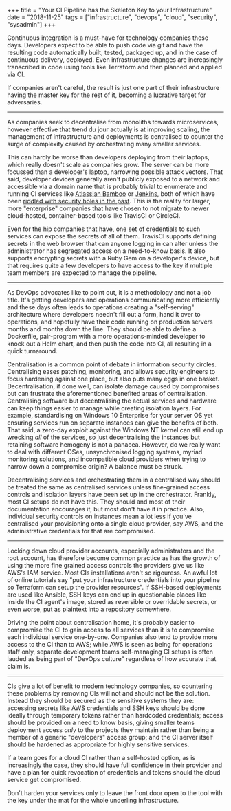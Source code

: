 +++
title = "Your CI Pipeline has the Skeleton Key to your Infrastructure"
date = "2018-11-25"
tags = ["infrastructure", "devops", "cloud", "security", "sysadmin"]
+++

Continuous integration is a must-have for technology companies these days.
Developers expect to be able to push code via git and have the resulting code
automatically built, tested, packaged up, and in the case of continuous
delivery, deployed. Even infrastructure changes are increasingly transcribed in
code using tools like Terraform and then planned and applied via CI.

If companies aren't careful, the result is just one part of their infrastructure
having the master key for the rest of it, becoming a lucrative target for
adversaries.

---

As companies seek to decentralise from monoliths towards microservices, however
effective that trend du jour actually is at improving scaling, the management
of infrastructure and deployments is centralised to counter the surge of
complexity caused by orchestrating many smaller services.

This can hardly be worse than developers deploying from their laptops, which
really doesn't scale as companies grow. The server can be more focussed than a
developer's laptop, narrowing possible attack vectors. That said, developer
devices generally aren't publicly exposed to a network and accessible via a
domain name that is probably trivial to enumerate and running CI services like
[Atlassian Bamboo](https://www.atlassian.com/software/bamboo) or
[Jenkins](https://jenkins.io), both of which have been [riddled with security
holes in the
past](https://confluence.atlassian.com/bamboo/bamboo-security-advisory-2017-03-10-876857850.html).
This is the reality for larger, more "enterprise" companies that have chosen to
not migrate to newer cloud-hosted, container-based tools like TravisCI or
CircleCI.

Even for the hip companies that have, one set of credentials to such services
can expose the secrets of all of them. TravisCI supports defining secrets in the
web browser that can anyone logging in can alter unless the administrator has
segregated access on a need-to-know basis. It also supports encrypting secrets
with a Ruby Gem on a developer's device, but that requires quite a few
developers to have access to the key if multiple team members are expected to
manage the pipeline.

---

As DevOps advocates like to point out, it is a methodology and not a job title.
It's getting developers and operations communicating more efficiently and these
days often leads to operations creating a "self-serving" architecture where
developers needn't fill out a form, hand it over to operations, and hopefully
have their code running on production servers months and months down the line.
They should be able to define a Dockerfile, pair-program with a more
operations-minded developer to knock out a Helm chart, and then push the code
into CI, all resulting in a quick turnaround.

Centralisation is a common point of debate in information security circles.
Centralising eases patching, monitoring, and allows security engineers to focus
hardening against one place, but also puts many eggs in one basket.
Decentralisation, if done well, can isolate damage caused by compromises but can
frustrate the aforementioned benefited areas of centralisation.  Centralising
software but decentralising the actual services and hardware can keep things
easier to manage while creating isolation layers. For example, standardising on
Windows 10 Enterprise for your server OS yet ensuring services run on separate
instances can give the benefits of both. That said, a zero-day exploit against
the Windows NT kernel can still end up wrecking _all_ of the services, so just
decentralising the instances but retaining software hemogeny is not a panacea.
However, do we really want to deal with different OSes, unsynchronised logging
systems, myriad monitoring solutions, and incompatible cloud providers when
trying to narrow down a compromise origin? A balance must be struck.

Decentralising services and orchestrating them in a centralised way should be
treated the same as centralised services unless fine-grained access controls and
isolation layers have been set up in the orchestrator. Frankly, most CI setups
do not have this.  They should and most of their documentation encourages it,
but most don't have it in practice. Also, individual security controls on
instances mean a lot less if you've centralised your provisioning onto a single
cloud provider, say AWS, and the administrative credentials for that are
compromised.

---

Locking down cloud provider accounts, especially administrators and the root
account, has therefore become common practice as has the growth of using the
more fine grained access controls the providers give us like AWS's IAM service.
Most CIs installations aren't so rigouress. An awful lot of online tutorials say
"put your infrastructure credentials into your pipeline so Terraform can setup
the provider resources". If SSH-based deployments are used like Ansible, SSH
keys can end up in questionable places like inside the CI agent's image, stored
as reversible or overridable secrets, or even worse, put as plaintext into a
repository somewhere.

Driving the point about centralisation home, it's probably easier to compromise
the CI to gain access to all services than it is to compromise each individual
service one-by-one. Companies also tend to provide more access to the CI than to
AWS; while AWS is seen as being for operations staff only, separate development
teams self-managing CI setups is often lauded as being part of "DevOps culture"
regardless of how accurate that claim is.

---

CIs give a lot of benefit to modern technology companies, so countering these
problems by removing CIs will not and should not be the solution. Instead they
should be secured as the sensitive systems they are: accessing secrets like AWS
credentials and SSH keys should be done ideally through temporary tokens rather
than hardcoded credentials; access should be provided on a need to know basis,
giving smaller teams deployment access _only_ to the projects they maintain
rather than being a member of a generic "developers" access group; and the CI
server itself should be hardened as appropriate for highly sensitive services.

If a team goes for a cloud CI rather than a self-hosted option, as is
increasingly the case, they should have full confidence in their provider and
have a plan for quick revocation of credentials and tokens should the cloud
service get compromised.

Don't harden your services only to leave the front door open to the tool with
the key under the mat for the whole underling infrastructure.
